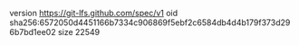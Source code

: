 version https://git-lfs.github.com/spec/v1
oid sha256:6572050d4451166b7334c906869f5ebf2c6584db4d4b179f373d296b7bd1ee02
size 22549
